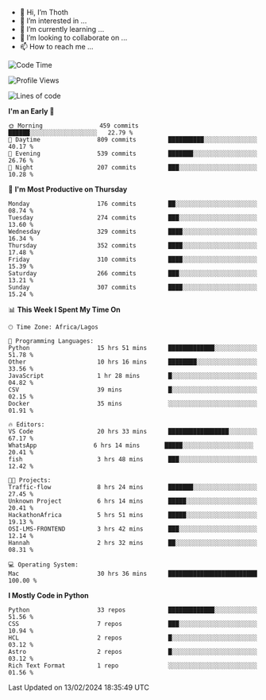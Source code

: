 <!---
thoth2357/thoth2357 is a ✨ special ✨ repository because its `README.md` (this file) appears on your GitHub profile.
You can click the Preview link to take a look at your changes.
--->

- 👋 Hi, I’m Thoth
- 👀 I’m interested in ...
- 🌱 I’m currently learning ...
- 💞️ I’m looking to collaborate on ...
- 📫 How to reach me ...




<!--START_SECTION:waka-->
![Code Time](http://img.shields.io/badge/Code%20Time-2%2C736%20hrs%208%20mins-blue)

![Profile Views](http://img.shields.io/badge/Profile%20Views-0-blue)

![Lines of code](https://img.shields.io/badge/From%20Hello%20World%20I%27ve%20Written-30.9%20million%20lines%20of%20code-blue)

**I'm an Early 🐤** 

```text
🌞 Morning                459 commits         ██████░░░░░░░░░░░░░░░░░░░   22.79 % 
🌆 Daytime                809 commits         ██████████░░░░░░░░░░░░░░░   40.17 % 
🌃 Evening                539 commits         ███████░░░░░░░░░░░░░░░░░░   26.76 % 
🌙 Night                  207 commits         ███░░░░░░░░░░░░░░░░░░░░░░   10.28 % 
```
📅 **I'm Most Productive on Thursday** 

```text
Monday                   176 commits         ██░░░░░░░░░░░░░░░░░░░░░░░   08.74 % 
Tuesday                  274 commits         ███░░░░░░░░░░░░░░░░░░░░░░   13.60 % 
Wednesday                329 commits         ████░░░░░░░░░░░░░░░░░░░░░   16.34 % 
Thursday                 352 commits         ████░░░░░░░░░░░░░░░░░░░░░   17.48 % 
Friday                   310 commits         ████░░░░░░░░░░░░░░░░░░░░░   15.39 % 
Saturday                 266 commits         ███░░░░░░░░░░░░░░░░░░░░░░   13.21 % 
Sunday                   307 commits         ████░░░░░░░░░░░░░░░░░░░░░   15.24 % 
```


📊 **This Week I Spent My Time On** 

```text
🕑︎ Time Zone: Africa/Lagos

💬 Programming Languages: 
Python                   15 hrs 51 mins      █████████████░░░░░░░░░░░░   51.78 % 
Other                    10 hrs 16 mins      ████████░░░░░░░░░░░░░░░░░   33.56 % 
JavaScript               1 hr 28 mins        █░░░░░░░░░░░░░░░░░░░░░░░░   04.82 % 
CSV                      39 mins             █░░░░░░░░░░░░░░░░░░░░░░░░   02.15 % 
Docker                   35 mins             ░░░░░░░░░░░░░░░░░░░░░░░░░   01.91 % 

🔥 Editors: 
VS Code                  20 hrs 33 mins      █████████████████░░░░░░░░   67.17 % 
‎WhatsApp                6 hrs 14 mins       █████░░░░░░░░░░░░░░░░░░░░   20.41 % 
fish                     3 hrs 48 mins       ███░░░░░░░░░░░░░░░░░░░░░░   12.42 % 

🐱‍💻 Projects: 
Traffic-flow             8 hrs 24 mins       ███████░░░░░░░░░░░░░░░░░░   27.45 % 
Unknown Project          6 hrs 14 mins       █████░░░░░░░░░░░░░░░░░░░░   20.41 % 
HackathonAfrica          5 hrs 51 mins       █████░░░░░░░░░░░░░░░░░░░░   19.13 % 
OSI-LMS-FRONTEND         3 hrs 42 mins       ███░░░░░░░░░░░░░░░░░░░░░░   12.14 % 
Hannah                   2 hrs 32 mins       ██░░░░░░░░░░░░░░░░░░░░░░░   08.31 % 

💻 Operating System: 
Mac                      30 hrs 36 mins      █████████████████████████   100.00 % 
```

**I Mostly Code in Python** 

```text
Python                   33 repos            █████████████░░░░░░░░░░░░   51.56 % 
CSS                      7 repos             ███░░░░░░░░░░░░░░░░░░░░░░   10.94 % 
HCL                      2 repos             █░░░░░░░░░░░░░░░░░░░░░░░░   03.12 % 
Astro                    2 repos             █░░░░░░░░░░░░░░░░░░░░░░░░   03.12 % 
Rich Text Format         1 repo              ░░░░░░░░░░░░░░░░░░░░░░░░░   01.56 % 
```




 Last Updated on 13/02/2024 18:35:49 UTC
<!--END_SECTION:waka-->
<!--![](http://github-profile-summary-cards.vercel.app/api/cards/profile-details?username=thoth2357&theme=2077)

![](http://github-profile-summary-cards.vercel.app/api/cards/stats?username=thoth2357&theme=2077)![](http://github-profile-summary-cards.vercel.app/api/cards/productive-time?username=thoth2357&theme=2077&utcOffset=8) -->
